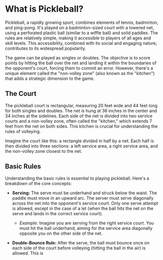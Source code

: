 # What is Pickleball?

Pickleball, a rapidly growing sport, combines elements of tennis, badminton, and ping-pong. It's played on a badminton-sized court with a lowered net, using a perforated plastic ball (similar to a wiffle ball) and solid paddles. The rules are relatively simple, making it accessible to players of all ages and skill levels. This accessibility, combined with its social and engaging nature, contributes to its widespread popularity.

The game can be played as singles or doubles. The objective is to score points by hitting the ball over the net and landing it within the boundaries of the opponent's court, forcing them to commit an error. However, there's a unique element called the "non-volley zone" (also known as the "kitchen") that adds a strategic dimension to the game.

## The Court

The pickleball court is rectangular, measuring 20 feet wide and 44 feet long for both singles and doubles. The net is hung at 36 inches in the center and 34 inches at the sidelines. Each side of the net is divided into two service courts and a non-volley zone, often called the "kitchen," which extends 7 feet from the net on both sides. This kitchen is crucial for understanding the rules of volleying.

Imagine the court like this: a rectangle divided in half by a net. Each half is then divided into three sections: a left service area, a right service area, and the non-volley zone closest to the net.

## Basic Rules

Understanding the basic rules is essential to playing pickleball. Here's a breakdown of the core concepts:

*   **Serving:** The serve must be underhand and struck below the waist. The paddle must move in an upward arc. The server must serve diagonally across the net into the opponent's service court. Only one serve attempt is allowed, except in the case of a let (when the ball hits the net on the serve and lands in the correct service court).

    *   *Example:* Imagine you are serving from the right service court. You must hit the ball underhand, aiming for the service area diagonally opposite you on the other side of the net.

*   **Double-Bounce Rule:** After the serve, the ball must bounce once on each side of the court before volleying (hitting the ball in the air) is allowed. This is